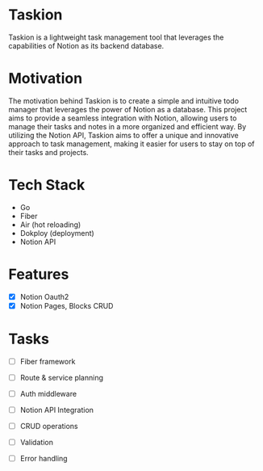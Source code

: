 # Taskion

Taskion is a lightweight task management tool that leverages the capabilities of Notion as its backend database.

# Motivation

The motivation behind Taskion is to create a simple and intuitive todo manager that leverages the power of Notion as a database. This project aims to provide a seamless integration with Notion, allowing users to manage their tasks and notes in a more organized and efficient way. By utilizing the Notion API, Taskion aims to offer a unique and innovative approach to task management, making it easier for users to stay on top of their tasks and projects.


# Tech Stack

- Go
- Fiber
- Air (hot reloading)
- Dokploy (deployment)
- Notion API

# Features

- [x] Notion Oauth2
- [x] Notion Pages, Blocks CRUD

# Tasks

- [ ] Fiber framework
- [ ] Route & service planning
- [ ] Auth middleware
- [ ] Notion API Integration
- [ ] CRUD operations
- [ ] Validation
- [ ] Error handling

